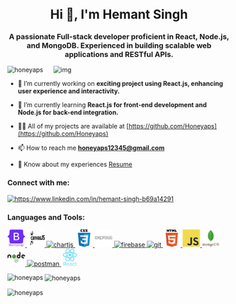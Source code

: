 
<h1 align="center">Hi 👋, I'm Hemant Singh</h1>
<h3 align="center">A passionate Full-stack developer proficient in React, Node.js, and MongoDB. Experienced in building scalable web applications and RESTful APIs.</h3>
<img alt="img" align="right" width="400" src="https://miro.medium.com/v2/resize:fit:1200/1*wdlBFEkqhytIuOjSNgz9iA.gif">

<p align="left"> <img src="https://komarev.com/ghpvc/?username=honeyaps&label=Profile%20views&color=0e75b6&style=flat" alt="honeyaps" /> </p>

- 🔭 I’m currently working on **exciting project using React.js, enhancing user experience and interactivity.**

- 🌱 I’m currently learning **React.js for front-end development and Node.js for back-end integration.**

- 👨‍💻 All of my projects are available at [https://github.com/Honeyaps](https://github.com/Honeyaps)

- 📫 How to reach me **honeyaps12345@gmail.com**

- 📄 Know about my experiences <a href="https://drive.google.com/file/d/1OR0IutmQidLWdEzAxPx94bxbwLg2_yFY/view?usp=drivesdk">Resume</a>

<h3 align="left">Connect with me:</h3>
<p align="left">
<a href="https://linkedin.com/in/https://www.linkedin.com/in/hemant-singh-b69a14291" target="blank"><img align="center" src="https://raw.githubusercontent.com/rahuldkjain/github-profile-readme-generator/master/src/images/icons/Social/linked-in-alt.svg" alt="https://www.linkedin.com/in/hemant-singh-b69a14291" height="30" width="40" /></a>
</p>

<h3 align="left">Languages and Tools:</h3>
<p align="left"> <a href="https://getbootstrap.com" target="_blank" rel="noreferrer"> <img src="https://raw.githubusercontent.com/devicons/devicon/master/icons/bootstrap/bootstrap-plain-wordmark.svg" alt="bootstrap" width="40" height="40"/> </a> <a href="https://canvasjs.com" target="_blank" rel="noreferrer"> <img src="https://raw.githubusercontent.com/Hardik0307/Hardik0307/master/assets/canvasjs-charts.svg" alt="canvasjs" width="40" height="40"/> </a> <a href="https://www.chartjs.org" target="_blank" rel="noreferrer"> <img src="https://www.chartjs.org/media/logo-title.svg" alt="chartjs" width="40" height="40"/> </a> <a href="https://www.w3schools.com/css/" target="_blank" rel="noreferrer"> <img src="https://raw.githubusercontent.com/devicons/devicon/master/icons/css3/css3-original-wordmark.svg" alt="css3" width="40" height="40"/> </a> <a href="https://expressjs.com" target="_blank" rel="noreferrer"> <img src="https://raw.githubusercontent.com/devicons/devicon/master/icons/express/express-original-wordmark.svg" alt="express" width="40" height="40"/> </a> <a href="https://firebase.google.com/" target="_blank" rel="noreferrer"> <img src="https://www.vectorlogo.zone/logos/firebase/firebase-icon.svg" alt="firebase" width="40" height="40"/> </a> <a href="https://git-scm.com/" target="_blank" rel="noreferrer"> <img src="https://www.vectorlogo.zone/logos/git-scm/git-scm-icon.svg" alt="git" width="40" height="40"/> </a> <a href="https://www.w3.org/html/" target="_blank" rel="noreferrer"> <img src="https://raw.githubusercontent.com/devicons/devicon/master/icons/html5/html5-original-wordmark.svg" alt="html5" width="40" height="40"/> </a> <a href="https://developer.mozilla.org/en-US/docs/Web/JavaScript" target="_blank" rel="noreferrer"> <img src="https://raw.githubusercontent.com/devicons/devicon/master/icons/javascript/javascript-original.svg" alt="javascript" width="40" height="40"/> </a> <a href="https://www.mongodb.com/" target="_blank" rel="noreferrer"> <img src="https://raw.githubusercontent.com/devicons/devicon/master/icons/mongodb/mongodb-original-wordmark.svg" alt="mongodb" width="40" height="40"/> </a> <a href="https://nodejs.org" target="_blank" rel="noreferrer"> <img src="https://raw.githubusercontent.com/devicons/devicon/master/icons/nodejs/nodejs-original-wordmark.svg" alt="nodejs" width="40" height="40"/> </a> <a href="https://postman.com" target="_blank" rel="noreferrer"> <img src="https://www.vectorlogo.zone/logos/getpostman/getpostman-icon.svg" alt="postman" width="40" height="40"/> </a> <a href="https://reactjs.org/" target="_blank" rel="noreferrer"> <img src="https://raw.githubusercontent.com/devicons/devicon/master/icons/react/react-original-wordmark.svg" alt="react" width="40" height="40"/> </a> </p>

<p><img align="left" src="https://github-readme-stats.vercel.app/api/top-langs?username=honeyaps&show_icons=true&locale=en&layout=compact" alt="honeyaps" /></p>

<p>&nbsp;<img align="center" src="https://github-readme-stats.vercel.app/api?username=honeyaps&show_icons=true&locale=en" alt="honeyaps" /></p>

<p><img align="center" src="https://github-readme-streak-stats.herokuapp.com/?user=honeyaps&" alt="honeyaps" /></p>
